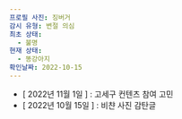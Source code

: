 ```yaml
---
프로필 사진: 징버거
감시 유형: 변절 의심
최초 상태:
  - 불명
현재 상태:
  - 똥강아지
확인날짜: 2022-10-15
---
```

- [ 2022년 11월 1일 ] : 고세구 컨텐츠 참여 고민
- [ 2022년 10월 15일 ] : 비챤 사진 감탄글